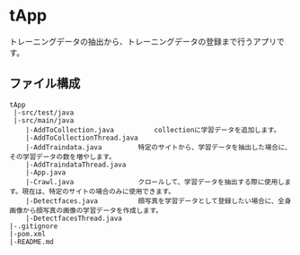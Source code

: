 # tApp
トレーニングデータの抽出から、トレーニングデータの登録まで行うアプリです。

## ファイル構成
	tApp
	 |-src/test/java
	 |-src/main/java
		|-AddToCollection.java			collectionに学習データを追加します。
		|-AddToCollectionThread.java	
		|-AddTraindata.java			特定のサイトから、学習データを抽出した場合に、その学習データの数を増やします。
		|-AddTraindataThread.java		
		|-App.java			
		|-Crawl.java				クロールして、学習データを抽出する際に使用します。現在は、特定のサイトの場合のみに使用できます。
		|-Detectfaces.java			顔写真を学習データとして登録したい場合に、全身画像から顔写真の画像の学習データを作成します。
		|-DetectfacesThread.java
	|-.gitignore
	|-pom.xml
	|-README.md


